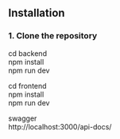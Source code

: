 ## Installation

### 1. Clone the repository
cd backend </br>
npm install </br>
npm run dev </br>

cd frontend </br>
npm install </br>
npm run dev </br>

swagger </br>
http://localhost:3000/api-docs/

